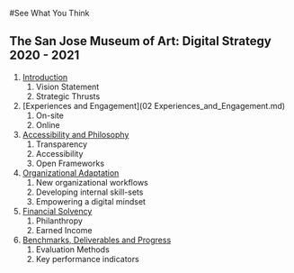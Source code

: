 #See What You Think

## The San Jose Museum of Art: Digital Strategy 2020 - 2021

1. [Introduction](01_Introduction.md)
	1. Vision Statement
	2. Strategic Thrusts
2. [Experiences and Engagement](02 Experiences_and_Engagement.md)
	1. On-site
	2. Online
3. [Accessibility and Philosophy](03_Accessibility_and_Philosophy.md)
	1. Transparency
	2. Accessibility
	3. Open Frameworks
4. [Organizational Adaptation](04_Organizational_Adaptation.md)
	1. New organizational workflows
	2. Developing internal skill-sets
	3. Empowering a digital mindset
5. [Financial Solvency](05_Financial_Solvency.md)
	1. Philanthropy
	2. Earned Income
6. [Benchmarks, Deliverables and Progress](06_Benchmarks_Deliverables_and_Progress.md)
	1. Evaluation Methods
	2. Key performance indicators
